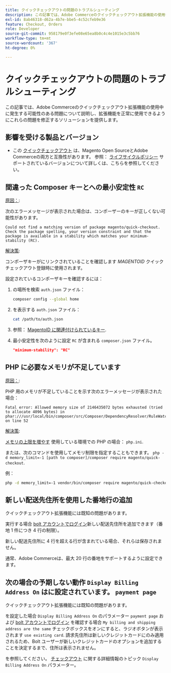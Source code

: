 ```yaml
---
title: クイックチェックアウトの問題のトラブルシューティング
description: この記事では、Adobe Commerceのクイックチェックアウト拡張機能の使用中に発生する可能性のある問題について説明し、拡張機能を正常に使用できるようにこれらの問題を修正するソリューションを提供します。
exl-id: 8ab46318-d62a-4b7e-bbe5-4c52cfeb9e36
feature: Checkout, Orders
role: Developer
source-git-commit: 958179e0f3efe08e65ea8b0c4c4e1015e3c5bb76
workflow-type: tm+mt
source-wordcount: '367'
ht-degree: 0%

---
```


# クイックチェックアウトの問題のトラブルシューティング

この記事では、Adobe Commerceのクイックチェックアウト拡張機能の使用中に発生する可能性のある問題について説明し、拡張機能を正常に使用できるようにこれらの問題を修正するソリューションを提供します。

## 影響を受ける製品とバージョン

* この [クイックチェックアウト](https://experienceleague.adobe.com/docs/commerce-merchant-services/quick-checkout/overview.html) は、Magento Open SourceとAdobe Commerceの両方と互換性があります。 参照： [ライフサイクルポリシー](https://experienceleague.adobe.com/docs/commerce-operations/release/planning/lifecycle-policy.html) サポートされているバージョンについて詳しくは、こちらを参照してください。

## 間違った Composer キーとへの最小安定性 `RC`

<u>原因：</u>:

次のエラーメッセージが表示された場合は、コンポーザーのキーが正しくない可能性があります。

```terminal
Could not find a matching version of package magento/quick-checkout. Check the package spelling, your version constraint and that the package is available in a stability which matches your minimum-stability (RC).
```

<u>解決策</u>:

コンポーザキーがにリンクされていることを確認します _MAGENTOID_ クイックチェックアウト登録時に使用されます。

設定されているコンポーザキーを確認するには：

1. の場所を検索 `auth.json` ファイル：

   ```bash
   composer config --global home
   ```

1. を表示する `auth.json` ファイル：

   ```bash
   cat /path/to/auth.json
   ```

1. 参照： [MagentoID に関連付けられているキー](https://devdocs.magento.com/guides/v2.4/install-gde/prereq/connect-auth.html).

1. 最小安定性を次のように設定 `RC` が含まれる `composer.json` ファイル。

   ```json
   "minimum-stability": "RC"
   ```

## PHP に必要なメモリが不足しています

<u>原因：</u>:

PHP 用のメモリが不足していることを示す次のエラーメッセージが表示された場合：

```terminal
Fatal error: Allowed memory size of 2146435072 bytes exhausted (tried to allocate 4096 bytes) in phar:///usr/local/bin/composer/src/Composer/DependencyResolver/RuleWatchGraph.php on line 52
```

<u>解決策</u>:

[メモリの上限を増やす](https://devdocs.magento.com/cloud/project/magento-app-php-ini.html#increase-php-memory-limit) 使用している環境での PHP の場合： `php.ini`.

または、次のコマンドを使用してメモリ制限を指定することもできます。 `php -d memory_limit=-1 [path to composer]/composer require magento/quick-checkout`.

例：

```bash
php -d memory_limit=-1 vendor/bin/composer require magento/quick-checkout
```

## 新しい配送先住所を使用した番地行の追加

クイックチェックアウト拡張機能には既知の問題があります。

実行する場合 [bolt アカウントでログイン](https://help.bolt.com/shoppers/guides/checkout/log-in/)新しい配送先住所を追加できます（番地 1 件につき 4 行の制限）。

新しい配送先住所に 4 行を超える行が含まれている場合、それらは保存されません。

通常、Adobe Commerceは、最大 20 行の番地をサポートするように設定できます。

## 次の場合の予期しない動作 `Display Billing Address On` はに設定されています。 `payment page`

クイックチェックアウト拡張機能には既知の問題があります。

を設定した場合 `Display Billing Address On` のパラメーター `payment page` および [bolt アカウントでログイン](https://help.bolt.com/shoppers/guides/checkout/log-in/) を確認する場合 `My billing and shipping address are the same` チェックボックスをオンにすると、ラジオボタンが表示されます `use existing card`. 請求先住所は新しいクレジットカードにのみ適用されるため、Bolt ユーザーが新しいクレジットカードのオプションを追加することを決定するまで、住所は表示されません。

を参照してください。 [チェックアウト](https://docs.magento.com/user-guide/configuration/sales/checkout.html) に関する詳細情報のトピック `Display Billing Address On` パラメーター。
